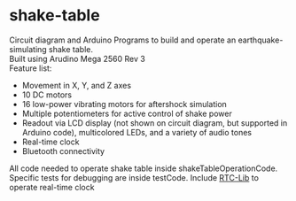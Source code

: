 # shake-table
Circuit diagram and Arduino Programs to build and operate an earthquake-simulating shake table. <br>
Built using Arudino Mega 2560 Rev 3 <br>
Feature list:
* Movement in X, Y, and Z axes
* 10 DC motors
* 16 low-power vibrating motors for aftershock simulation
* Multiple potentiometers for active control of shake power 
* Readout via LCD display (not shown on circuit diagram, but supported in Arduino code), multicolored LEDs, and a variety of audio tones
* Real-time clock 
* Bluetooth connectivity

All code needed to operate shake table inside shakeTableOperationCode. Specific tests for debugging are inside testCode. Include [RTC-Lib](https://github.com/adafruit/RTClib) to operate real-time clock <br>